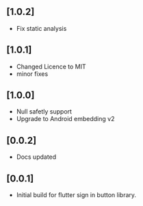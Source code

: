 ## [1.0.2]

* Fix static analysis

## [1.0.1]

* Changed Licence to MIT
* minor fixes

## [1.0.0]

* Null safetly support
* Upgrade to Android embedding v2

## [0.0.2]

* Docs updated

## [0.0.1]

* Initial build for flutter sign in button library.